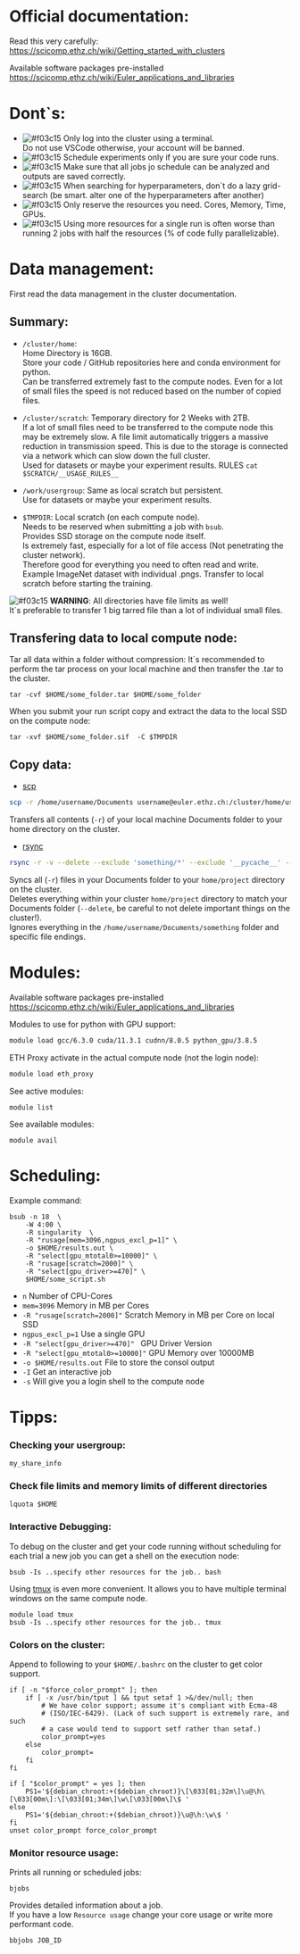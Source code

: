 # Official documentation:
Read this very carefully:
https://scicomp.ethz.ch/wiki/Getting_started_with_clusters

Available software packages pre-installed
https://scicomp.ethz.ch/wiki/Euler_applications_and_libraries

# Dont`s:
- ![#f03c15](https://via.placeholder.com/15/f03c15/000000?text=+) Only log into the cluster using a terminal.  
    Do not use VSCode otherwise, your account will be banned. 
- ![#f03c15](https://via.placeholder.com/15/f03c15/000000?text=+) Schedule experiments only if you are sure your code runs.
- ![#f03c15](https://via.placeholder.com/15/f03c15/000000?text=+) Make sure that all jobs jo schedule can be analyzed and outputs are saved correctly.
- ![#f03c15](https://via.placeholder.com/15/f03c15/000000?text=+) When searching for hyperparameters, don`t do a lazy grid-search (be smart. alter one of the hyperparameters after another)
- ![#f03c15](https://via.placeholder.com/15/f03c15/000000?text=+) Only reserve the resources you need. Cores, Memory, Time, GPUs.
- ![#f03c15](https://via.placeholder.com/15/f03c15/000000?text=+) Using more resources for a single run is often worse than running 2 jobs with half the resources (% of code fully parallelizable).
# Data management:
First read the data management in the cluster documentation.


## Summary:
- `/cluster/home`:  
Home Directory is 16GB.  
Store your code / GitHub repositories here and conda environment for python.  
Can be transferred extremely fast to the compute nodes. 
Even for a lot of small files the speed is not reduced based on the number of copied files.

- `/cluster/scratch`: 
Temporary directory for 2 Weeks with 2TB.  
If a lot of small files need to be transferred to the compute node this may be extremely slow.
A file limit automatically triggers a massive reduction in transmission speed. 
This is due to the storage is connected via a network which can slow down the full cluster.  
Used for datasets or maybe your experiment results. RULES `cat $SCRATCH/__USAGE_RULES__`  

- `/work/usergroup`: 
Same as local scratch but persistent.   
Use for datasets or maybe your experiment results.  


- `$TMPDIR`: Local scratch (on each compute node).  
Needs to be reserved when submitting a job with `bsub`.   
Provides SSD storage on the compute node itself.  
Is extremely fast, especially for a lot of file access (Not penetrating the cluster network).  
Therefore good for everything you need to often read and write.  
Example ImageNet dataset with individual .pngs. Transfer to local scratch before starting the training.  

![#f03c15](https://via.placeholder.com/15/f03c15/000000?text=+) **WARNING**: All directories have file limits as well!  
It`s preferable to transfer 1 big tarred file than a lot of individual small files. 

## Transfering data to local compute node:
Tar all data within a folder without compression:
It`s recommended to perform the tar process on your local machine and then transfer the .tar to the cluster.
```
tar -cvf $HOME/some_folder.tar $HOME/some_folder
```
When you submit your run script copy and extract the data to the local SSD on the compute node: 
```
tar -xvf $HOME/some_folder.sif  -C $TMPDIR
```


## Copy data:
- [scp](https://linux.die.net/man/1/scp) 
```bash
scp -r /home/username/Documents username@euler.ethz.ch:/cluster/home/username  
```
Transfers all contents (`-r`) of your local machine Documents folder to your home directory on the cluster.  

- [rsync](https://linux.die.net/man/1/rsync)
```bash
rsync -r -v --delete --exclude 'something/*' --exclude '__pycache__' --exclude '*.pyc' --exclude '*.ipynb' /home/username/Documents jonfrey@euler:/cluster/home/jonfrey/project
```
Syncs all (`-r`) files in your Documents folder to your `home/project` directory on the cluster.  
Deletes everything within your cluster `home/project` directory to match your Documents folder (`--delete`, be careful to not delete important things on the cluster!).  
Ignores everything in the `/home/username/Documents/something` folder and specific file endings. 

# Modules:
Available software packages pre-installed
https://scicomp.ethz.ch/wiki/Euler_applications_and_libraries

Modules to use for python with GPU support:
```bash
module load gcc/6.3.0 cuda/11.3.1 cudnn/8.0.5 python_gpu/3.8.5
```

ETH Proxy activate in the actual compute node (not the login node):
```bash
module load eth_proxy
```

See active modules:
```
module list
```

See available modules:
```
module avail
```

# Scheduling:

Example command:
```
bsub -n 18  \
    -W 4:00 \
    -R singularity  \
    -R "rusage[mem=3096,ngpus_excl_p=1]" \
    -o $HOME/results.out \
    -R "select[gpu_mtotal0>=10000]" \
    -R "rusage[scratch=2000]" \
    -R "select[gpu_driver>=470]" \
    $HOME/some_script.sh 
```
- `n` Number of CPU-Cores
- `mem=3096` Memory in MB per Cores
- `-R "rusage[scratch=2000]"` Scratch Memory in MB per Core on local SSD
- `ngpus_excl_p=1` Use a single GPU
- `-R "select[gpu_driver>=470]" ` GPU Driver Version
- `-R "select[gpu_mtotal0>=10000]"` GPU Memory over 10000MB
- `-o $HOME/results.out` File to store the consol output
- `-I` Get an interactive job
- `-s` Will give you a login shell to the compute node
# Tipps:
### Checking your usergroup: 
```
my_share_info
```

### Check file limits and memory limits of different directories
```
lquota $HOME
```

### Interactive Debugging:

To debug on the cluster and get your code running without scheduling for each trial a new job you can get a shell on the execution node:
```
bsub -Is ..specify other resources for the job.. bash
```
Using [tmux](https://tmuxcheatsheet.com/) is even more convenient. It allows you to have multiple terminal windows on the same compute node. 
```
module load tmux
bsub -Is ..specify other resources for the job.. tmux
```

### Colors on the cluster:
Append to following to your `$HOME/.bashrc` on the cluster to get color support. 
```
if [ -n "$force_color_prompt" ]; then
    if [ -x /usr/bin/tput ] && tput setaf 1 >&/dev/null; then
        # We have color support; assume it's compliant with Ecma-48
        # (ISO/IEC-6429). (Lack of such support is extremely rare, and such
        # a case would tend to support setf rather than setaf.)
        color_prompt=yes
    else
        color_prompt=
    fi
fi

if [ "$color_prompt" = yes ]; then
    PS1='${debian_chroot:+($debian_chroot)}\[\033[01;32m\]\u@\h\[\033[00m\]:\[\033[01;34m\]\w\[\033[00m\]\$ '
else
    PS1='${debian_chroot:+($debian_chroot)}\u@\h:\w\$ '
fi
unset color_prompt force_color_prompt
```

### Monitor resource usage:
Prints all running or scheduled jobs:
```
bjobs
```


Provides detailed information about a job.  
If you have a low `Resource usage` change your core usage or write more performant code.
```
bbjobs JOB_ID
```


